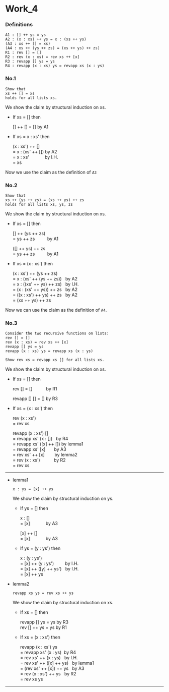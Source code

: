 # Work_4

### Definitions

```
A1 : [] ++ ys = ys
A2 : (x : xs) ++ ys = x : (xs ++ ys)
(A3 : xs ++ [] = xs)
(A4 : xs ++ (ys ++ zs) = (xs ++ ys) ++ zs)
R1 : rev [] = []
R2 : rev (x : xs) = rev xs ++ [x]
R3 : revapp [] ys = ys
R4 : revapp (x : xs) ys = revapp xs (x : ys)
```

### No.1

```
Show that
xs ++ [] = xs
holds for all lists xs.
```

We show the claim by structural induction on xs.

- If xs = [] then

  [] ++ [] = [] by A1

- If xs = x : xs' then

  (x : xs') ++ []  
  = x : (xs' ++ []) by A2  
  = x : xs' &emsp;&emsp;&emsp; by I.H.  
  = xs

Now we use the claim as the definition of `A3`

### No.2

```
Show that
xs ++ (ys ++ zs) = (xs ++ ys) ++ zs
holds for all lists xs, ys, zs
```

We show the claim by structural induction on xs.

- If xs = [] then

  [] ++ (ys ++ zs)  
  = ys ++ zs &emsp;&emsp;&nbsp; by A1

  ([] ++ ys) ++ zs  
  = ys ++ zs &emsp;&emsp;&nbsp; by A1

- If xs = (x : xs') then

  (x : xs') ++ (ys ++ zs)  
  = x : (xs' ++ (ys ++ zs)) &nbsp;&nbsp;by A2  
  = x : ((xs' ++ ys) ++ zs) &nbsp;&nbsp;by I.H.  
  = (x : (xs' ++ ys)) ++ zs &nbsp;&nbsp;by A2  
  = ((x : xs') ++ ys) ++ zs &nbsp;&nbsp;by A2  
  = (xs ++ ys) ++ zs

Now we can use the claim as the definition of `A4`.

### No.3

```
Consider the two recursive functions on lists:
rev [] = []
rev (x : xs) = rev xs ++ [x]
revapp [] ys = ys
revapp (x : xs) ys = revapp xs (x : ys)

Show rev xs = revapp xs [] for all lists xs.
```

We show the claim by structural induction on xs.

- If xs = [] then

  rev [] = [] &nbsp;&emsp;&emsp;&nbsp; by R1

  revapp [] [] = [] by R3

- If xs = (x : xs') then

  rev (x : xs')  
  = rev xs

  revapp (x : xs') []  
  = revapp xs' (x : []) &nbsp; by R4  
  = revapp xs' ([x] ++ []) by lemma1  
  = revapp xs' [x] &nbsp;&nbsp;&nbsp;&nbsp;&nbsp; by A3  
  = rev xs' ++ [x] &nbsp;&nbsp;&nbsp;&nbsp;&nbsp;&nbsp; by lemma2  
  = rev (x : xs') &nbsp;&emsp;&emsp;&nbsp; by R2  
  = rev xs

---

- lemma1

  ```
  x : ys = [x] ++ ys
  ```

  We show the claim by structural induction on ys.

  - If ys = [] then

    x : []  
    = [x] &emsp;&emsp;&emsp; by A3

    [x] ++ []  
    = [x] &emsp;&emsp;&emsp; by A3

  - If ys = (y : ys') then

    x : (y : ys')  
    = [x] ++ (y : ys') &emsp;&emsp; by I.H.  
    = [x] ++ ([y] ++ ys') &nbsp; by I.H.  
    = [x] ++ ys

- lemma2

  ```
  revapp xs ys = rev xs ++ ys
  ```

  We show the claim by structural induction on xs.

  - If xs = [] then

    revapp [] ys = ys by R3  
    rev [] ++ ys = ys by R1

  - If xs = (x : xs') then

    revapp (x : xs') ys  
    = revapp xs' (x : ys) &nbsp;by R4  
    = rev xs' ++ (x : ys) &nbsp; by I.H.  
    = rev xs' ++ ([x] ++ ys) &nbsp; by lemma1  
    = (rev xs' ++ [x]) ++ ys &nbsp; by A3  
    = rev (x : xs') ++ ys &nbsp; by R2  
    = rev xs ys

---
